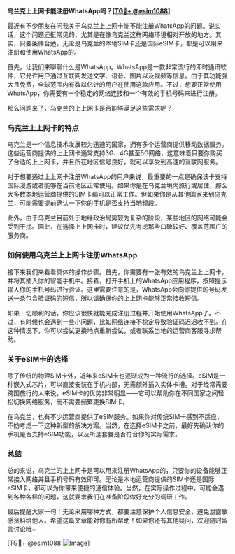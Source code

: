 **乌兰克上上网卡能注册WhatsApp吗？[[TG💪+ @esim1088](https://t.me/s/esim1088)]**

最近有不少朋友在问我关于乌克兰上上网卡能不能注册WhatsApp的问题。说实话，这个问题还挺常见的，尤其是在像乌克兰这样网络环境相对开放的地方。其实，只要条件合适，无论是乌克兰的本地SIM卡还是国际eSIM卡，都是可以用来注册和使用WhatsApp的。

首先，让我们来聊聊什么是WhatsApp。WhatsApp是一款非常流行的即时通讯软件，它允许用户通过互联网发送文字、语音、图片以及视频等信息。由于其功能强大且免费，全球范围内有数以亿计的用户在使用这款应用。不过，想要正常使用WhatsApp，你需要有一个稳定的网络连接和一个有效的手机号码来进行注册。

那么问题来了，乌克兰的上上网卡是否能够满足这些需求呢？

### **乌克兰上上网卡的特点**

乌克兰是一个信息技术发展较为迅速的国家，拥有多个运营商提供移动数据服务。这些运营商提供的上上网卡通常支持3G、4G甚至5G网络，这意味着只要你购买了合适的上上网卡，并且所在地区信号良好，就可以享受到高速的互联网服务。

对于想要通过上上网卡注册WhatsApp的用户来说，最重要的一点是确保该卡支持国际漫游或者能够在当前地区正常使用。如果你是在乌克兰境内旅行或居住，那么大多数本地运营商提供的SIM卡都可以正常工作。但如果你是从其他国家来到乌克兰，可能需要提前确认一下你的手机是否支持当地频段。

此外，由于乌克兰目前处于地缘政治局势较为复杂的阶段，某些地区的网络可能会受到干扰。因此，在选择上上网卡时，建议优先考虑那些口碑较好、覆盖范围广的服务商。

### **如何使用乌克兰上上网卡注册WhatsApp**

接下来我们来看看具体的操作步骤。首先，你需要有一张有效的乌克兰上上网卡，并将其插入你的智能手机中。接着，打开手机上的WhatsApp应用程序，按照提示输入你的手机号码进行验证。这里需要注意的是，WhatsApp会向你提供的号码发送一条包含验证码的短信，所以请确保你的上上网卡能够正常接收短信。

如果一切顺利的话，你应该很快就能完成注册过程并开始使用WhatsApp了。不过，有时候也会遇到一些小问题，比如网络连接不稳定导致验证码迟迟收不到。在这种情况下，你可以尝试更换地点重新尝试，或者联系当地的运营商客服寻求帮助。

### **关于eSIM卡的选择**

除了传统的物理SIM卡外，近年来eSIM卡也逐渐成为一种流行的选择。eSIM是一种嵌入式芯片，可以直接安装在手机内部，无需额外插入实体卡槽。对于经常需要跨国旅行的人来说，eSIM卡的优势非常明显——它可以帮助你在不同国家之间轻松切换网络服务，而不需要频繁更换SIM卡。

在乌克兰，也有不少运营商提供了eSIM服务。如果你对传统SIM卡感到不适应，不妨考虑一下这种新型的解决方案。当然，在选择eSIM卡之前，最好先确认你的手机是否支持eSIM功能，以及所选套餐是否符合你的实际需求。

### **总结**

总的来说，乌克兰的上上网卡是可以用来注册WhatsApp的，只要你的设备能够正常接入网络并且手机号码有效即可。无论是本地运营商提供的SIM卡还是国际eSIM卡，都可以为你带来便捷的通信体验。当然，在实际操作过程中，可能会遇到各种各样的问题，这就要求我们在准备阶段做好充分的调研工作。

最后提醒大家一句：无论采用哪种方式，都要注意保护个人信息安全，避免泄露敏感资料给他人。希望这篇文章能对你有所帮助！如果你还有其他疑问，欢迎随时留言讨论哦~

[[TG💪+ @esim1088](https://t.me/s/esim1088) ![Image](https://i.postimg.cc/4NQfJmqS/Snipaste-2025-05-13-00-14-12.png)]